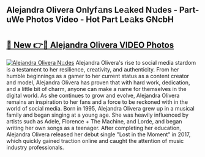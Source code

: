 ## Alejandra Olivera Onlyf𝚊ns Le𝚊ked N𝚞des - Part-uWe Photos Video - Hot Part Le𝚊ks GNcbH

# <h2><a href="http://ab55457.deff.icu/?id=Alejandra+Olivera">🔗 New 👉🔴 Alejandra Olivera VIDEO Photos</a></h2>

[![Alejandra Olivera N𝚞des](https://i.imgur.com/rIISA9y.gif)](http://ab55457.deff.icu/?id=Alejandra+Olivera)
Alejandra Olivera's rise to social media stardom is a testament to her resilience, creativity, and authenticity. From her humble beginnings as a gamer to her current status as a content creator and model, Alejandra Olivera has proven that with hard work, dedication, and a little bit of charm, anyone can make a name for themselves in the digital world. As she continues to grow and evolve, Alejandra Olivera remains an inspiration to her fans and a force to be reckoned with in the world of social media. Born in 1995, Alejandra Olivera grew up in a musical family and began singing at a young age. She was heavily influenced by artists such as Adele, Florence + The Machine, and Lorde, and began writing her own songs as a teenager. After completing her education, Alejandra Olivera released her debut single "Lost in the Moment" in 2017, which quickly gained traction online and caught the attention of music industry professionals.
